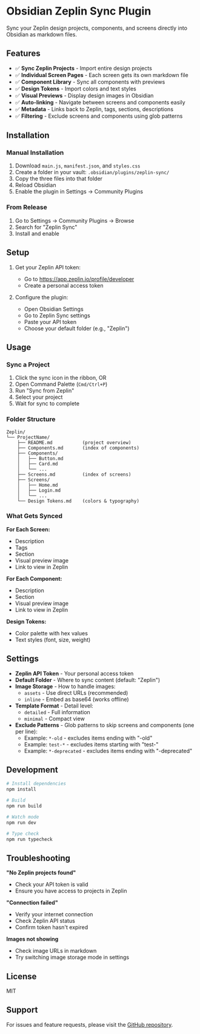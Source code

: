 # Obsidian Zeplin Sync Plugin

Sync your Zeplin design projects, components, and screens directly into Obsidian as markdown files.

## Features

- ✅ **Sync Zeplin Projects** - Import entire design projects
- ✅ **Individual Screen Pages** - Each screen gets its own markdown file
- ✅ **Component Library** - Sync all components with previews
- ✅ **Design Tokens** - Import colors and text styles
- ✅ **Visual Previews** - Display design images in Obsidian
- ✅ **Auto-linking** - Navigate between screens and components easily
- ✅ **Metadata** - Links back to Zeplin, tags, sections, descriptions
- ✅ **Filtering** - Exclude screens and components using glob patterns

## Installation

### Manual Installation

1. Download `main.js`, `manifest.json`, and `styles.css`
2. Create a folder in your vault: `.obsidian/plugins/zeplin-sync/`
3. Copy the three files into that folder
4. Reload Obsidian
5. Enable the plugin in Settings → Community Plugins

### From Release

1. Go to Settings → Community Plugins → Browse
2. Search for "Zeplin Sync"
3. Install and enable

## Setup

1. Get your Zeplin API token:
   - Go to https://app.zeplin.io/profile/developer
   - Create a personal access token

2. Configure the plugin:
   - Open Obsidian Settings
   - Go to Zeplin Sync settings
   - Paste your API token
   - Choose your default folder (e.g., "Zeplin")

## Usage

### Sync a Project

1. Click the sync icon in the ribbon, OR
2. Open Command Palette (`Cmd/Ctrl+P`)
3. Run "Sync from Zeplin"
4. Select your project
5. Wait for sync to complete

### Folder Structure

```
Zeplin/
└── ProjectName/
    ├── README.md           (project overview)
    ├── Components.md       (index of components)
    ├── Components/
    │   ├── Button.md
    │   ├── Card.md
    │   └── ...
    ├── Screens.md          (index of screens)
    ├── Screens/
    │   ├── Home.md
    │   ├── Login.md
    │   └── ...
    └── Design Tokens.md    (colors & typography)
```

### What Gets Synced

**For Each Screen:**
- Description
- Tags
- Section
- Visual preview image
- Link to view in Zeplin

**For Each Component:**
- Description
- Section
- Visual preview image
- Link to view in Zeplin

**Design Tokens:**
- Color palette with hex values
- Text styles (font, size, weight)

## Settings

- **Zeplin API Token** - Your personal access token
- **Default Folder** - Where to sync content (default: "Zeplin")
- **Image Storage** - How to handle images:
  - `assets` - Use direct URLs (recommended)
  - `inline` - Embed as base64 (works offline)
- **Template Format** - Detail level:
  - `detailed` - Full information
  - `minimal` - Compact view
- **Exclude Patterns** - Glob patterns to skip screens and components (one per line):
  - Example: `*-old` - excludes items ending with "-old"
  - Example: `test-*` - excludes items starting with "test-"
  - Example: `*-deprecated` - excludes items ending with "-deprecated"

## Development

```bash
# Install dependencies
npm install

# Build
npm run build

# Watch mode
npm run dev

# Type check
npm run typecheck
```

## Troubleshooting

**"No Zeplin projects found"**
- Check your API token is valid
- Ensure you have access to projects in Zeplin

**"Connection failed"**
- Verify your internet connection
- Check Zeplin API status
- Confirm token hasn't expired

**Images not showing**
- Check image URLs in markdown
- Try switching image storage mode in settings

## License

MIT

## Support

For issues and feature requests, please visit the [GitHub repository](https://github.com/yourusername/obsidian-zeplin-sync).
